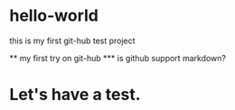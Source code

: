 # hello-world
this is my first git-hub test project

** my first try on git-hub
*** is github support markdown?

Let's have a test.
==================



